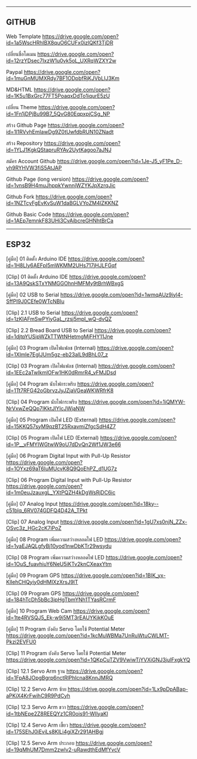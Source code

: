 -------
GITHUB
-------

Web Template  https://drive.google.com/open?id=1a5WscHRhIBX8quO6CUFx0izlQKf3TjDR

เปลี่ยนชื่อโดเมน https://drive.google.com/open?id=12rzYDsec7IxzW1u0vk5oL_UXRqWZXY2w

Paypal https://drive.google.com/open?id=1muGnMUMXRdy7BF1ODpbfRjKJVbLIJ3Km

MD&HTML https://drive.google.com/open?id=1K5u1BxGrc77FT5PoaqxDdTo1iqurE5zU

เปลี่ยน Theme https://drive.google.com/open?id=1Fn1jDPjBu99B7_5QvG80EqpxpjCSg_NP

สร้าง Github Page https://drive.google.com/open?id=1l1RVvhEmIawDg9Z0tUwfdbRUN10ZNadt

สร้าง Repository https://drive.google.com/open?id=1YLJ1KgkQStapruRYAv2UytKagoo7aJNJ

สมัคร Account Github https://drive.google.com/open?id=1Je-J5_yF1Pe_D-vh9RYHVW3fiS5AtJAP

Github Page (long version) https://drive.google.com/open?id=1vnsB9H4muJhppkYwnnjWZYKJpXzrqJic

Github Fork https://drive.google.com/open?id=1NZTcyFgEvKvSuW1daBGLVYoZM4lZKKNZ

Github Basic Code https://drive.google.com/open?id=1AEp7emnkF83UHi3CvAibcreGHNhtBrCa


----------------
ESP32
----------------

[คู่มือ] 01 ติดตั้ง Arduino IDE https://drive.google.com/open?id=1H8LIy6AEFpI5mWKMM2UHs717jHJLFGqf

[Clip] 01 ติดตั้ง Arduino IDE https://drive.google.com/open?id=13A9QskSTxYNMGGOhnHMFMy9tBrhWBxgS

[คู่มือ] 02 USB to Serial https://drive.google.com/open?id=1wmqAUz9iyl4-SffPI9J0CEfe0WTcNBIu

[Clip] 2.1 USB to Serial https://drive.google.com/open?id=1zKIAFmSwPYiyGaL_rzsj5mpI_wQ-dvQZ

[Clip] 2.2 Bread Board USB to Serial  https://drive.google.com/open?id=1djtpYUSipWZkTTWtNHetmgMjFHY11Jne

[คู่มือ] 03 Program เปิดไฟแฟลช (Internal) https://drive.google.com/open?id=1Xlmle7EglJUm5gz-eb23alL9dBhL07_z

[Clip] 03 Program เปิดไฟแฟลช (Internal) https://drive.google.com/open?id=1EEc2aTwlkmlOFw1HK0dRmrR4_vFMJDsd

[คู่มือ] 04 Program นับไฟกระพริบ https://drive.google.com/open?id=1Tt7RFG42oGbrvzJyJZjaVGeaWKWRfrK8

[Clip] 04 Program นับไฟกระพริบ https://drive.google.com/open?id=1iQMYW-NrVxwZeQQp7IKktJlYIcJWjaNW

[คู่มือ] 05 Program เปิดไฟ LED (External) https://drive.google.com/open?id=15KKQ57syM9qzBT25RxavmiZfgcSdH4Z7

[Clip] 05 Program เปิดไฟ LED (External) https://drive.google.com/open?id=1P__vFMYIWGtwW9oU7dDvQn2Wf1JW3e66

[คู่มือ] 06 Program Digital Input with Pull-Up Resistor https://drive.google.com/open?id=1OYxz69aT6IuMUcvK8Q9QoEhPZ_d1UG7z

[Clip] 06 Program Digital Input with Pull-Up Resistor https://drive.google.com/open?id=1m0euJzauxgL_YXtPQZH4kDgWsRjDC6ic

[คู่มือ] 07 Analog Input https://drive.google.com/open?id=18ky--c51blq_6RV074GDFQ4D42A_TPkt

[Clip] 07 Analog Input https://drive.google.com/open?id=1gU7xs0njN_ZZx-OSvc3z_HGc2cK7iPoZ

[คู่มือ] 08 Program เพิ่มความสว่างหลอดไฟ LED https://drive.google.com/open?id=1yaEJAQLgfyBj10yod1nwDbKTr29wsydu

[Clip] 08 Program เพิ่มความสว่างหลอดไฟ LED https://drive.google.com/open?id=1OuS_fuavhiuY6NeU5iKTv2knCXeaxYtm

[คู่มือ] 09 Program GPS https://drive.google.com/open?id=1BIK_yx-KlIehCHQyiy0dHMIXzXrsJ9lT

[Clip] 09 Program GPS https://drive.google.com/open?id=184hTcDh5bBc3ipHgTbmYNh1TYasRCrmF

[คู่มือ] 10 Program Web Cam https://drive.google.com/open?id=1te4RVSQJ5_Ek-w9i5MT3rEAUYKjkKOuE

[คู่มือ] 11 Program บังคับ Servo โดยใช้ Potential Meter https://drive.google.com/open?id=1kcMuWBMa7UnRuWtuCWLMT-Pkzi2EVFU0

[Clip] 11 Program บังคับ Servo โดยใช้ Potential Meter https://drive.google.com/open?id=1QKpCuTZV9VwiwTjYVXiGNJ3julFxgkYQ

[Clip] 12.1 Servo Arm ฐาน https://drive.google.com/open?id=1FpA8JOpgBgrp6nctRlPhIcna8KnnJMRQ

[Clip] 12.2 Servo Arm ซ้าย https://drive.google.com/open?id=1Lx9pDpABap-aPKiX4KrFwihC9R9PdCyh

[Clip] 12.3 Servo Arm ขวา https://drive.google.com/open?id=1tbNEpe2Z8REEQYz1CR0ois91-WIlyaKl

[Clip] 12.4 Servo Arm เขี้ยว https://drive.google.com/open?id=175SEhJ0iEviLs8KlLi4giXZr291AHBgj

[Clip] 12.5 Servo Arm ประกอบ https://drive.google.com/open?id=19qMhUM7Dmm2zwlv2-uRawdthEdMfYvcV




